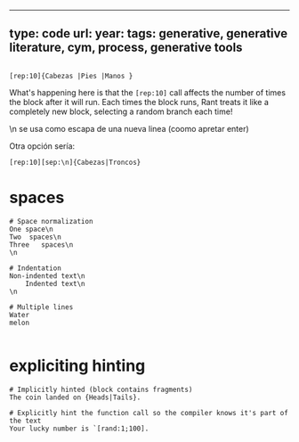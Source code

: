 
---
type: code
url: 
year:
tags: generative, generative literature, cym, process, generative tools
---



```rant

[rep:10]{Cabezas |Pies |Manos } 

```


What's happening here is that the `[rep:10]` call affects the number of times the block after it will run. Each times the block runs, Rant treats it like a completely new block, selecting a random branch each time!

\n se usa como escapa de una nueva linea (coomo apretar enter)

Otra opción sería:

```rant
[rep:10][sep:\n]{Cabezas|Troncos}
```



# spaces
```rant
# Space normalization
One space\n
Two  spaces\n
Three   spaces\n
\n

# Indentation
Non-indented text\n
    Indented text\n
\n

# Multiple lines
Water
melon


```

# expliciting hinting
```rant
# Implicitly hinted (block contains fragments)
The coin landed on {Heads|Tails}.

# Explicitly hint the function call so the compiler knows it's part of the text
Your lucky number is `[rand:1;100].


```